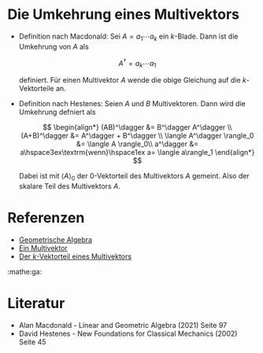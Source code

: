 # Die Umkehrung eines Multivektors

- Definition nach Macdonald: Sei $A=a_1\cdots a_k$ ein $k$-Blade. Dann ist die
  Umkehrung von $A$ als
  
  $$
  A^\dagger = a_k\cdots a_1
  $$
  
  definiert. Für einen Multivektor $A$ wende die obige Gleichung auf die
  $k$-Vektorteile an.

- Definition nach Hestenes: Seien $A$ und $B$ Multivektoren. Dann wird die
  Umkehrung defniert als
  
  $$
  \begin{align*}
(AB)^\dagger &= B^\dagger A^\dagger \\
(A+B)^\dagger &= A^\dagger + B^\dagger \\
\langle A^\dagger \rangle_0 &= \langle A \rangle_0\\
a^\dagger &= a\hspace3ex\textrm{wenn}\hspace1ex a= \langle a\rangle_1
\end{align*}
  $$
  
  Dabei ist mit $\langle A \rangle_0$ der $0$-Vektorteil des Multivektors $A$
  gemeint. Also der skalare Teil des Multivektors $A$.

# Referenzen

- [Geometrische Algebra](f35d.md)
- [Ein Multivektor](d1fv.md)
- [Der $k$-Vektorteil eines Multivektors](oagu.md)

:mathe:ga:

# Literatur

- Alan Macdonald - Linear and Geometric Algebra (2021) Seite 97
- David Hestenes - New Foundations for Classical Mechanics (2002) Seite 45
